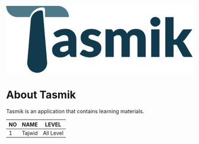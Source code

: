 ![Logo Tasmik](https://raw.githubusercontent.com/nazhoir/tasmik/master/images/tasmiklogo.png)


# About Tasmik

Tasmik is an application that contains learning materials.



|  NO |    NAME   |   LEVEL   |
|-----|-----------|-----------|
|1    | Tajwid    | All Level |

